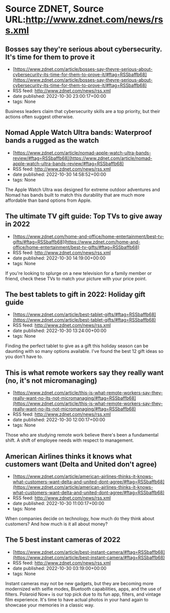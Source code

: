# Source ZDNET, Source URL:http://www.zdnet.com/news/rss.xml

## Bosses say they're serious about cybersecurity. It's time for them to prove it
 - [https://www.zdnet.com/article/bosses-say-theyre-serious-about-cybersecurity-its-time-for-them-to-prove-it/#ftag=RSSbaffb68](https://www.zdnet.com/article/bosses-say-theyre-serious-about-cybersecurity-its-time-for-them-to-prove-it/#ftag=RSSbaffb68)
 - RSS feed: http://www.zdnet.com/news/rss.xml
 - date published: 2022-10-30 23:00:17+00:00
 - tags: None

Business leaders claim that cybersecurity skills are a top priority, but their actions often suggest otherwise.

## Nomad Apple Watch Ultra bands: Waterproof bands a rugged as the watch
 - [https://www.zdnet.com/article/nomad-apple-watch-ultra-bands-review/#ftag=RSSbaffb68](https://www.zdnet.com/article/nomad-apple-watch-ultra-bands-review/#ftag=RSSbaffb68)
 - RSS feed: http://www.zdnet.com/news/rss.xml
 - date published: 2022-10-30 14:58:52+00:00
 - tags: None

The Apple Watch Ultra was designed for extreme outdoor adventures and Nomad has bands built to match this durability that are much more affordable than band options from Apple.

## The ultimate TV gift guide: Top TVs to give away in 2022
 - [https://www.zdnet.com/home-and-office/home-entertainment/best-tv-gifts/#ftag=RSSbaffb68](https://www.zdnet.com/home-and-office/home-entertainment/best-tv-gifts/#ftag=RSSbaffb68)
 - RSS feed: http://www.zdnet.com/news/rss.xml
 - date published: 2022-10-30 14:19:00+00:00
 - tags: None

If you're looking to splurge on a new television for a family member or friend, check these TVs to match your picture with your price point.

## The best tablets to gift in 2022: Holiday gift guide
 - [https://www.zdnet.com/article/best-tablet-gifts/#ftag=RSSbaffb68](https://www.zdnet.com/article/best-tablet-gifts/#ftag=RSSbaffb68)
 - RSS feed: http://www.zdnet.com/news/rss.xml
 - date published: 2022-10-30 13:24:00+00:00
 - tags: None

Finding the perfect tablet to give as a gift this holiday season can be daunting with so many options available. I've found the best 12 gift ideas so you don't have to.

## This is what remote workers say they really want (no, it's not micromanaging)
 - [https://www.zdnet.com/article/this-is-what-remote-workers-say-they-really-want-no-its-not-micromanaging/#ftag=RSSbaffb68](https://www.zdnet.com/article/this-is-what-remote-workers-say-they-really-want-no-its-not-micromanaging/#ftag=RSSbaffb68)
 - RSS feed: http://www.zdnet.com/news/rss.xml
 - date published: 2022-10-30 12:00:17+00:00
 - tags: None

Those who are studying remote work believe there's been a fundamental shift. A shift of employee needs with respect to management.

## American Airlines thinks it knows what customers want (Delta and United don't agree)
 - [https://www.zdnet.com/article/american-airlines-thinks-it-knows-what-customers-want-delta-and-united-dont-agree/#ftag=RSSbaffb68](https://www.zdnet.com/article/american-airlines-thinks-it-knows-what-customers-want-delta-and-united-dont-agree/#ftag=RSSbaffb68)
 - RSS feed: http://www.zdnet.com/news/rss.xml
 - date published: 2022-10-30 11:00:17+00:00
 - tags: None

When companies decide on technology, how much do they think about customers? And how much is it all about money?

## The 5 best instant cameras of 2022
 - [https://www.zdnet.com/article/best-instant-camera/#ftag=RSSbaffb68](https://www.zdnet.com/article/best-instant-camera/#ftag=RSSbaffb68)
 - RSS feed: http://www.zdnet.com/news/rss.xml
 - date published: 2022-10-30 03:19:00+00:00
 - tags: None

Instant cameras may not be new gadgets, but they are becoming more modernized with selfie modes, Bluetooth capabilities, apps, and the use of filters. Polaroid Now+ is our top pick due to its fun app, filters, and vintage film experience. It's time to have actual photos in your hand again to showcase your memories in a classic way.
